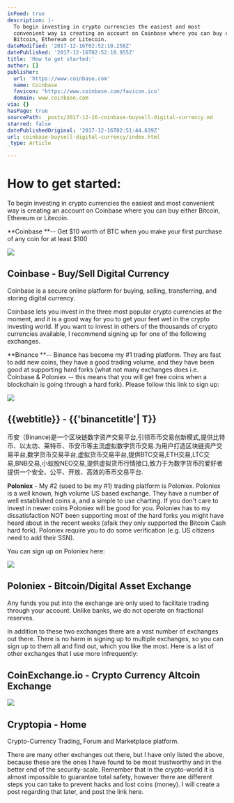 ```yaml
---
inFeed: true
description: |-
  To begin investing in crypto currencies the easiest and most
  convenient way is creating an account on Coinbase where you can buy either
  Bitcoin, Ethereum or Litecoin.
dateModified: '2017-12-16T02:52:10.258Z'
datePublished: '2017-12-16T02:52:10.955Z'
title: 'How to get started:'
author: []
publisher:
  url: 'https://www.coinbase.com'
  name: Coinbase
  favicon: 'https://www.coinbase.com/favicon.ico'
  domain: www.coinbase.com
via: {}
hasPage: true
sourcePath: _posts/2017-12-16-coinbase-buysell-digital-currency.md
starred: false
datePublishedOriginal: '2017-12-16T02:51:44.639Z'
url: coinbase-buysell-digital-currency/index.html
_type: Article

---
```

# How to get started:

To begin investing in crypto currencies the easiest and most
convenient way is creating an account on Coinbase where you can buy either
Bitcoin, Ethereum or Litecoin.

**Coinbase **-- Get $10 worth of BTC when you make your first
purchase of any coin for at least $100

<article style=""><img src="https://s3-us-west-2.amazonaws.com/the-grid-img/p/8449722fb335643d47e2923081f73ec5e914101d.jpg" /><h1>Coinbase - Buy/Sell Digital Currency</h1><p>Coinbase is a secure online platform for buying, selling, transferring, and storing digital currency.</p></article>

Coinbase lets you invest in the three most popular crypto currencies at the moment, and it is a good way for you to get your feet wet in the crypto investing world. If you want to invest in others of the thousands of crypto currencies available, I recommend signing up for one of the following exchanges. 

**Binance **-- Binance has become my \#1 trading platform. They are
fast to add new coins, they have a good trading volume, and they have been good
at supporting hard forks (what not many exchanges does i.e. Coinbase &
Poloniex -- this means that you will get free coins when a blockchain is going
through a hard fork). Please follow this link to sign up: 

<article style=""><img src="https://imgflo.herokuapp.com/graph/2b2431f8e7ba7b0/7722f06d7ced008db3afef3b88b64009/noop.png?input=https%3A%2F%2Fwww.binance.com%2Fresources%2Fimg%2Fweixin_01.png" /><h1>{{webtitle}} - {{'binancetitle'| T}}</h1><p>币安（Binance)是一个区块链数字资产交易平台,引领币币交易创新模式,提供比特币、以太坊、莱特币、币安币等主流虚拟数字货币交易.为用户打造区块链资产交易平台,数字货币交易平台,虚拟货币交易平台,提供BTC交易,ETH交易,LTC交易,BNB交易,小蚁股NEO交易,提供虚拟货币行情接口,致力于为数字货币的爱好者提供一个安全、公平、开放、高效的币币交易平台.</p></article>

**Poloniex** - My \#2 (used to be my \#1) trading platform is Poloniex.
Poloniex is a well known, high volume US based exchange. They have a number of well established coins a, and a simple to use charting. If you don't care to invest in newer coins Poloniex will be good for you. Poloniex has to my dissatisfaction NOT been supporting most of the hard forks you might have heard about in the recent weeks (afaik they only supported the Bitcoin Cash hard fork).  Poloniex require you to do some verification (e.g. US citizens need to add their SSN).

You can sign up on Poloniex here:

<article style=""><img src="https://s3-us-west-2.amazonaws.com/the-grid-img/p/720778ea0e58d54270378946712c9892e19472c7.png" /><h1>Poloniex - Bitcoin/Digital Asset Exchange</h1><p>Any funds you put into the exchange are only used to facilitate trading through your account. Unlike banks, we do not operate on fractional reserves.</p></article>

In addition to these two exchanges there are a vast number
of exchanges out there. There is no harm in signing up to multiple exchanges,
so you can sign up to them all and find out, which you like the most. Here is a
list of other exchanges that I use more infrequently:

<article style=""><h1>CoinExchange.io - Crypto Currency Altcoin Exchange</h1></article>

<article style=""><img src="https://imgflo.herokuapp.com/graph/2b2431f8e7ba7b0/a23abec791aaa1dd77df7784b5679272/noop.png?input=https%3A%2F%2Fwww.cryptopia.co.nz%2Fcontent%2Fimages%2Fhome.png" /><h1>Cryptopia - Home</h1><p>Crypto-Currency Trading, Forum and Marketplace platform.</p></article>

There are many other exchanges out there, but I have only listed the above, because these are the ones I have found to be most trustworthy and in the better end of the security-scale. Remember that in the crypto-world it is almost impossible to guarantee total safety, however there are different steps you can take to prevent hacks and lost coins (money). I
will create a post regarding that later, and post the link here.